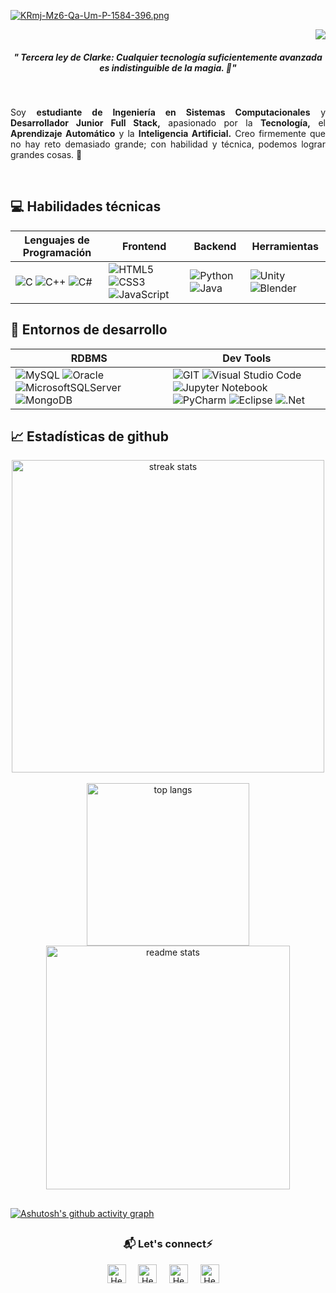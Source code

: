 [![KRmj-Mz6-Qa-Um-P-1584-396.png](https://i.postimg.cc/HkXSSH13/KRmj-Mz6-Qa-Um-P-1584-396.png)](https://postimg.cc/Yv2f959m)
<p align="right">
  <a href="https://visitcount.itsvg.in">
     <img src="https://visitcount.itsvg.in/api?id=Jjmoreno24&label=Profile%20Views&color=6&icon=5&pretty=true" />
  </a>
</p>


<h5 align="center">" Tercera ley de Clarke: Cualquier tecnología suficientemente avanzada es indistinguible de la magia. 🎢"</h5>
<br>
<p align="justify">
Soy <b>estudiante de Ingeniería en Sistemas Computacionales</b> y <b>Desarrollador Junior Full Stack,</b> apasionado por la <b>Tecnología,</b> el <b>Aprendizaje Automático</b> y la <b>Inteligencia Artificial.</b> Creo firmemente que no hay reto demasiado grande; con habilidad y técnica, podemos lograr grandes cosas. 🍵
</p>
<br>

## 💻 Habilidades técnicas

| Lenguajes de Programación | Frontend | Backend | Herramientas |
|---|---|---|---|
| ![C](https://img.shields.io/badge/c-%2300599C.svg?style=for-the-badge&logo=c&logoColor=white) ![C++](https://img.shields.io/badge/c++-%2300599C.svg?style=for-the-badge&logo=c%2B%2B&logoColor=white) ![C#](https://img.shields.io/badge/c%23-%23239120.svg?style=for-the-badge&logo=c-sharp&logoColor=white) | ![HTML5](https://img.shields.io/badge/HTML5-E34F26?style=for-the-badge&logo=html5&logoColor=white) ![CSS3](https://img.shields.io/badge/CSS3-1572B6?style=for-the-badge&logo=css3&logoColor=white) ![JavaScript](https://img.shields.io/badge/JavaScript-323330?style=for-the-badge&logo=javascript&logoColor=F7DF1E) | ![Python](https://img.shields.io/badge/python-3670A0?style=for-the-badge&logo=python&logoColor=ffdd54) ![Java](https://img.shields.io/badge/java-%23ED8B00.svg?style=for-the-badge&logo=java&logoColor=white) | ![Unity](https://img.shields.io/badge/unity-%23000000.svg?style=for-the-badge&logo=unity&logoColor=white) ![Blender](https://img.shields.io/badge/blender-%23F5792A.svg?style=for-the-badge&logo=blender&logoColor=white) |

## 🔭 Entornos de desarrollo

| RDBMS | Dev Tools |
|---|---|
| ![MySQL](https://img.shields.io/badge/mysql-%2300f.svg?style=for-the-badge&logo=mysql&logoColor=white) ![Oracle](https://img.shields.io/badge/Oracle-F80000?style=for-the-badge&logo=oracle&logoColor=white) ![MicrosoftSQLServer](https://img.shields.io/badge/Microsoft%20SQL%20Server-CC2927?style=for-the-badge&logo=microsoft%20sql%20server&logoColor=white) ![MongoDB](https://img.shields.io/badge/MongoDB-%234ea94b.svg?style=for-the-badge&logo=mongodb&logoColor=white) | ![GIT](https://img.shields.io/badge/GIT-E44C30?style=for-the-badge&logo=git&logoColor=white) ![Visual Studio Code](https://img.shields.io/badge/Visual%20Studio%20Code-0078d7.svg?style=for-the-badge&logo=visual-studio-code&logoColor=white) ![Jupyter Notebook](https://img.shields.io/badge/jupyter-%23FA0F00.svg?style=for-the-badge&logo=jupyter&logoColor=white) ![PyCharm](https://img.shields.io/badge/pycharm-143?style=for-the-badge&logo=pycharm&logoColor=black&color=black&labelColor=green) ![Eclipse](https://img.shields.io/badge/Eclipse-FE7A16.svg?style=for-the-badge&logo=Eclipse&logoColor=white) ![.Net](https://img.shields.io/badge/.NET-5C2D91?style=for-the-badge&logo=.net&logoColor=white) |

## 📈 Estadísticas de github
<div align="center">
  <div style="display: flex; justify-content: center; align-items: center;">
    <img width=500 src="https://github-readme-streak-stats-salesp07.vercel.app/?user=Jjmoreno24&count_private=true&theme=react&border_radius=10" alt="streak stats"/>
  </div>
  <br/>
  <div>
    <img width=260 src="https://github-readme-stats-salesp07.vercel.app/api/top-langs/?username=Jjmoreno24&hide=HTML&langs_count=8&layout=compact&theme=react&border_radius=10&size_weight=0.5&count_weight=0.5&exclude_repo=github-readme-stats" alt="top langs" />
    <img width=390 src="https://github-readme-stats-salesp07.vercel.app/api?username=Jjmoreno24&count_private=true&show_icons=true&theme=react&rank_icon=github&border_radius=10" alt="readme stats" />
  </div>
</div>


## 
[![Ashutosh's github activity graph](https://github-readme-activity-graph.vercel.app/graph?username=Jjmoreno24&bg_color=0d1117&color=2db48f&line=484fd8&point=2abcf7&area=true&hide_border=true)](https://github.com/ashutosh00710/github-readme-activity-graph)

##
<div align="center">
<h3 align="center"> 📬 Let's connect⚡</h3> 
</div>
<p align="center">
<a href="https://www.linkedin.com" target="blank">
<img align="center" width="30px" alt="Hector's LinkedIn" src="https://www.vectorlogo.zone/logos/linkedin/linkedin-icon.svg"/></a> &nbsp; &nbsp;
<a href="https://twitter.com" target="blank">
<img align="center" width="30px" alt="Hector's Twitter" src="https://www.vectorlogo.zone/logos/twitter/twitter-official.svg"/></a> &nbsp; &nbsp;
<a href="https://www.instagram.com/" target="blank">
<img align="center" width="30px" alt="Hector's Twitch" src="https://www.vectorlogo.zone/logos/instagram/instagram-icon.svg"/></a> &nbsp; &nbsp;
<a href="https://www.youtube.com" target="blank">
<img align="center" width="30px" alt="Hector's Youtube" src="https://www.vectorlogo.zone/logos/youtube/youtube-icon.svg"/></a> &nbsp; &nbsp;
</p>




